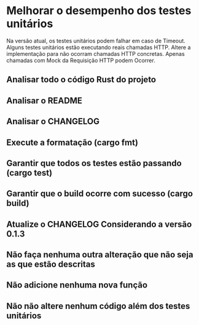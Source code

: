 # Melhorar o desempenho dos testes unitários
Na versão atual, os testes unitários podem falhar em caso de Timeout.
Alguns testes unitários estão executando reais chamadas HTTP.
Altere a implementação para não ocorram chamadas HTTP concretas.
Apenas chamadas com Mock da Requisição HTTP podem Ocorrer.

## Analisar todo o código Rust do projeto

## Analisar o README

## Analisar o CHANGELOG

## Execute a formatação (cargo fmt)

## Garantir que todos os testes estão passando (cargo test)

## Garantir que o build ocorre com sucesso (cargo build)

## Atualize o CHANGELOG Considerando a versão 0.1.3

## Não faça nenhuma outra alteração que não seja as que estão descritas
## Não adicione nenhuma nova função
## Não não altere nenhum código além dos testes unitários